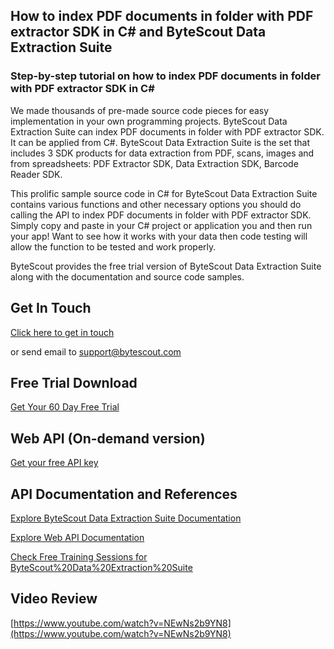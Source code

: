 ## How to index PDF documents in folder with PDF extractor SDK in C# and ByteScout Data Extraction Suite

### Step-by-step tutorial on how to index PDF documents in folder with PDF extractor SDK in C#

We made thousands of pre-made source code pieces for easy implementation in your own programming projects. ByteScout Data Extraction Suite can index PDF documents in folder with PDF extractor SDK. It can be applied from C#. ByteScout Data Extraction Suite is the set that includes 3 SDK products for data extraction from PDF, scans, images and from spreadsheets: PDF Extractor SDK, Data Extraction SDK, Barcode Reader SDK.

This prolific sample source code in C# for ByteScout Data Extraction Suite contains various functions and other necessary options you should do calling the API to index PDF documents in folder with PDF extractor SDK.  Simply copy and paste in your C# project or application you and then run your app! Want to see how it works with your data then code testing will allow the function to be tested and work properly.

ByteScout provides the free trial version of ByteScout Data Extraction Suite along with the documentation and source code samples.

## Get In Touch

[Click here to get in touch](https://bytescout.zendesk.com/hc/en-us/requests/new?subject=ByteScout%20Data%20Extraction%20Suite%20Question)

or send email to [support@bytescout.com](mailto:support@bytescout.com?subject=ByteScout%20Data%20Extraction%20Suite%20Question) 

## Free Trial Download

[Get Your 60 Day Free Trial](https://bytescout.com/download/web-installer?utm_source=github-readme)

## Web API (On-demand version)

[Get your free API key](https://pdf.co/documentation/api?utm_source=github-readme)

## API Documentation and References

[Explore ByteScout Data Extraction Suite Documentation](https://bytescout.com/documentation/index.html?utm_source=github-readme)

[Explore Web API Documentation](https://pdf.co/documentation/api?utm_source=github-readme)

[Check Free Training Sessions for ByteScout%20Data%20Extraction%20Suite](https://academy.bytescout.com/)

## Video Review

[https://www.youtube.com/watch?v=NEwNs2b9YN8](https://www.youtube.com/watch?v=NEwNs2b9YN8)